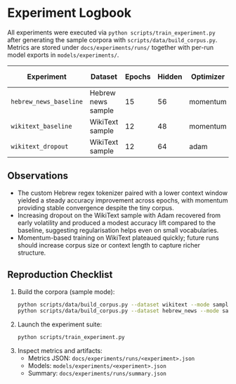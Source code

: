 # Experiment Logbook

All experiments were executed via `python scripts/train_experiment.py` after generating the sample corpora with `scripts/data/build_corpus.py`. Metrics are stored under `docs/experiments/runs/` together with per-run model exports in `models/experiments/`.

| Experiment | Dataset | Epochs | Hidden | Optimizer | Dropout | Seed | Final Loss | Accuracy |
|------------|---------|--------|--------|-----------|---------|------|------------|----------|
| `hebrew_news_baseline` | Hebrew news sample | 15 | 56 | momentum | 0.15 | 2024 | 1.40 | 0.62 |
| `wikitext_baseline` | WikiText sample | 12 | 48 | momentum | 0.10 | 3407 | 4.04 | 0.03 |
| `wikitext_dropout` | WikiText sample | 12 | 64 | adam | 0.25 | 3407 | 4.01 | 0.06 |

## Observations

- The custom Hebrew regex tokenizer paired with a lower context window yielded a steady accuracy improvement across epochs, with momentum providing stable convergence despite the tiny corpus.
- Increasing dropout on the WikiText sample with Adam recovered from early volatility and produced a modest accuracy lift compared to the baseline, suggesting regularisation helps even on small vocabularies.
- Momentum-based training on WikiText plateaued quickly; future runs should increase corpus size or context length to capture richer structure.

## Reproduction Checklist

1. Build the corpora (sample mode):
   ```bash
   python scripts/data/build_corpus.py --dataset wikitext --mode sample
   python scripts/data/build_corpus.py --dataset hebrew_news --mode sample
   ```
2. Launch the experiment suite:
   ```bash
   python scripts/train_experiment.py
   ```
3. Inspect metrics and artifacts:
   - Metrics JSON: `docs/experiments/runs/<experiment>.json`
   - Models: `models/experiments/<experiment>.json`
   - Summary: `docs/experiments/runs/summary.json`
